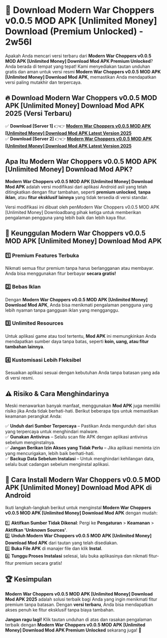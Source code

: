 # 🎯 Download Modern War Choppers v0.0.5 MOD APK [Unlimited Money] Download (Premium Unlocked) -  2w56l

Apakah Anda mencari versi terbaru dari **Modern War Choppers v0.0.5 MOD APK [Unlimited Money] Download Mod APK Premium Unlocked**? Anda berada di tempat yang tepat! Kami menyediakan tautan unduhan gratis dan aman untuk versi resmi **Modern War Choppers v0.0.5 MOD APK [Unlimited Money] Download Mod APK**, memastikan Anda mendapatkan versi paling mutakhir dan terpercaya.

## 🔥 Download Modern War Choppers v0.0.5 MOD APK [Unlimited Money] Download Mod APK 2025 (Versi Terbaru)

✅ **Download [Server 1]** 👉👉 [**Modern War Choppers v0.0.5 MOD APK [Unlimited Money] Download Mod APK Latest Version 2025**](https://momento.my/?title=Modern_War_Choppers_v0.0.5_MOD_APK_[Unlimited_Money]_Download)  
✅ **Download [Server 2]** 👉👉 [**Modern War Choppers v0.0.5 MOD APK [Unlimited Money] Download Mod APK Latest Version 2025**](https://momento.my/?title=Modern_War_Choppers_v0.0.5_MOD_APK_[Unlimited_Money]_Download)  

## Apa Itu Modern War Choppers v0.0.5 MOD APK [Unlimited Money] Download Mod APK?

**Modern War Choppers v0.0.5 MOD APK [Unlimited Money] Download Mod APK** adalah versi modifikasi dari aplikasi Android asli yang telah ditingkatkan dengan fitur tambahan, seperti **premium unlocked**, **tanpa iklan**, atau **fitur eksklusif lainnya** yang tidak tersedia di versi standar.

Versi modifikasi ini dibuat oleh penModern War Choppers v0.0.5 MOD APK [Unlimited Money] Downloadbang pihak ketiga untuk memberikan pengalaman pengguna yang lebih baik dan lebih kaya fitur.

## 🎯 Keunggulan Modern War Choppers v0.0.5 MOD APK [Unlimited Money] Download Mod APK

### 1️⃣ Premium Features Terbuka
Nikmati semua fitur premium tanpa harus berlangganan atau membayar. Anda bisa menggunakan fitur berbayar **secara gratis!**

### 2️⃣ Bebas Iklan
Dengan **Modern War Choppers v0.0.5 MOD APK [Unlimited Money] Download Mod APK**, Anda bisa menikmati pengalaman pengguna yang lebih nyaman tanpa gangguan iklan yang mengganggu.

### 3️⃣ Unlimited Resources
Untuk aplikasi game atau tool tertentu, **Mod APK** ini memungkinkan Anda mendapatkan sumber daya tanpa batas, seperti **koin, uang, atau fitur tambahan lainnya**.

### 4️⃣ Kustomisasi Lebih Fleksibel
Sesuaikan aplikasi sesuai dengan kebutuhan Anda tanpa batasan yang ada di versi resmi.

## ⚠️ Risiko & Cara Menghindarinya

Meski menawarkan banyak manfaat, menggunakan **Mod APK** juga memiliki risiko jika Anda tidak berhati-hati. Berikut beberapa tips untuk memastikan keamanan perangkat Anda:

✅ **Unduh dari Sumber Terpercaya** – Pastikan Anda mengunduh dari situs yang terpercaya untuk menghindari malware.  
✅ **Gunakan Antivirus** – Selalu scan file APK dengan aplikasi antivirus sebelum menginstalnya.  
✅ **Jangan Berikan Izin Akses yang Tidak Perlu** – Jika aplikasi meminta izin yang mencurigakan, lebih baik berhati-hati.  
✅ **Backup Data Sebelum Instalasi** – Untuk menghindari kehilangan data, selalu buat cadangan sebelum menginstal aplikasi.

## 📌 Cara Install Modern War Choppers v0.0.5 MOD APK [Unlimited Money] Download Mod APK di Android

Ikuti langkah-langkah berikut untuk menginstal **Modern War Choppers v0.0.5 MOD APK [Unlimited Money] Download Mod APK** dengan mudah:

1️⃣ **Aktifkan Sumber Tidak Dikenal**: Pergi ke **Pengaturan** > **Keamanan** > **Aktifkan 'Unknown Sources'**.  
2️⃣ **Unduh Modern War Choppers v0.0.5 MOD APK [Unlimited Money] Download Mod APK** dari tautan yang telah disediakan.  
3️⃣ **Buka File APK** di manajer file dan klik **Instal**.  
4️⃣ **Tunggu Proses Instalasi** selesai, lalu buka aplikasinya dan nikmati fitur-fitur premium secara gratis!

## 🏆 Kesimpulan

**Modern War Choppers v0.0.5 MOD APK [Unlimited Money] Download Mod APK 2025** adalah solusi terbaik bagi Anda yang ingin menikmati fitur premium tanpa batasan. Dengan **versi terbaru**, Anda bisa mendapatkan akses penuh ke fitur eksklusif tanpa biaya tambahan.

**Jangan ragu lagi!** Klik tautan unduhan di atas dan rasakan pengalaman terbaik dengan **Modern War Choppers v0.0.5 MOD APK [Unlimited Money] Download Mod APK Premium Unlocked** sekarang juga! 🚀
